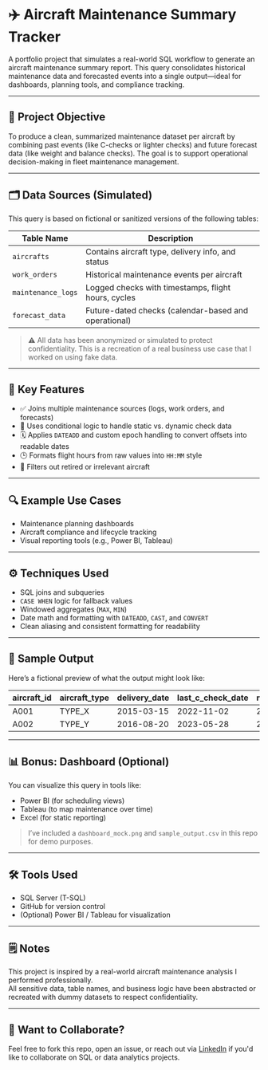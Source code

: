 # ✈️ Aircraft Maintenance Summary Tracker

A portfolio project that simulates a real-world SQL workflow to generate an aircraft maintenance summary report. This query consolidates historical maintenance data and forecasted events into a single output—ideal for dashboards, planning tools, and compliance tracking.

---

## 📌 Project Objective

To produce a clean, summarized maintenance dataset per aircraft by combining past events (like C-checks or lighter checks) and future forecast data (like weight and balance checks). The goal is to support operational decision-making in fleet maintenance management.

---

## 🗂️ Data Sources (Simulated)

This query is based on fictional or sanitized versions of the following tables:

| Table Name        | Description                                         |
|-------------------|-----------------------------------------------------|
| `aircrafts`       | Contains aircraft type, delivery info, and status   |
| `work_orders`     | Historical maintenance events per aircraft          |
| `maintenance_logs`| Logged checks with timestamps, flight hours, cycles|
| `forecast_data`   | Future-dated checks (calendar-based and operational)|

> ⚠️ All data has been anonymized or simulated to protect confidentiality. This is a recreation of a real business use case that I worked on using fake data.

---

## 🧠 Key Features

- ✅ Joins multiple maintenance sources (logs, work orders, and forecasts)
- 🧮 Uses conditional logic to handle static vs. dynamic check data
- 🗓️ Applies `DATEADD` and custom epoch handling to convert offsets into readable dates
- 🕒 Formats flight hours from raw values into `HH:MM` style
- 🚫 Filters out retired or irrelevant aircraft

---

## 🔍 Example Use Cases

- Maintenance planning dashboards
- Aircraft compliance and lifecycle tracking
- Visual reporting tools (e.g., Power BI, Tableau)

---

## ⚙️ Techniques Used

- SQL joins and subqueries
- `CASE WHEN` logic for fallback values
- Windowed aggregates (`MAX`, `MIN`)
- Date math and formatting with `DATEADD`, `CAST`, and `CONVERT`
- Clean aliasing and consistent formatting for readability

---

## 🧪 Sample Output

Here’s a fictional preview of what the output might look like:

| aircraft_id | aircraft_type | delivery_date | last_c_check_date | next_heavy_maintenance | next_calendar_check_date |
|-------------|----------------|----------------|--------------------|------------------------|---------------------------|
| A001        | TYPE_X         | 2015-03-15     | 2022-11-02         | 2025-07-15             | 2025-03-01                |
| A002        | TYPE_Y         | 2016-08-20     | 2023-05-28         | 2026-01-10             | 2025-12-01                |

---

## 📊 Bonus: Dashboard (Optional)

You can visualize this query in tools like:

- Power BI (for scheduling views)
- Tableau (to map maintenance over time)
- Excel (for static reporting)

> I’ve included a `dashboard_mock.png` and `sample_output.csv` in this repo for demo purposes.

---

## 🛠️ Tools Used

- SQL Server (T-SQL)
- GitHub for version control
- (Optional) Power BI / Tableau for visualization

---

## 🗒️ Notes

This project is inspired by a real-world aircraft maintenance analysis I performed professionally.  
All sensitive data, table names, and business logic have been abstracted or recreated with dummy datasets to respect confidentiality.

---

## 🙌 Want to Collaborate?

Feel free to fork this repo, open an issue, or reach out via [LinkedIn](#) if you'd like to collaborate on SQL or data analytics projects.
